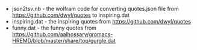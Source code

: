 * json2tsv.nb - the wolfram code for converting quotes.json file from https://github.com/dwyl/quotes to inspiring.dat
* inspiring.dat - the inspiring quotes from https://github.com/dwyl/quotes
* funny.dat - the funny quotes from https://github.com/aalhossary/gromacs-HREMD/blob/master/share/top/gurgle.dat